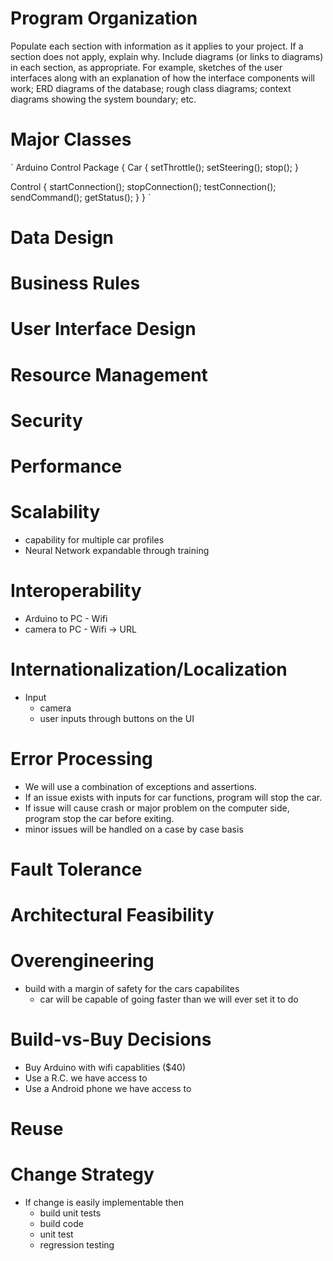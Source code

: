 # Program Organization

Populate each section with information as it applies to your project. If a section does not apply, explain why. Include diagrams (or links to diagrams) in each section, as appropriate. For example, sketches of the user interfaces along with an explanation of how the interface components will work; ERD diagrams of the database; rough class diagrams; context diagrams showing the system boundary; etc.

# Major Classes
`
Arduino Control Package
{
 Car
 {
  setThrottle();
  setSteering();
  stop();
 }
 
 Control
 {
  startConnection();
  stopConnection();
  testConnection();
  sendCommand();
  getStatus();
 }
}
`

 
# Data Design

# Business Rules

# User Interface Design

# Resource Management

# Security

# Performance

# Scalability
* capability for multiple car profiles
* Neural Network expandable through training

# Interoperability
* Arduino to PC - Wifi
* camera to PC - Wifi -> URL

# Internationalization/Localization
* Input
  * camera
  * user inputs through buttons on the UI
# Error Processing
* We will use a combination of exceptions and assertions.
* If an issue exists with inputs for car functions, program will stop the car.
* If issue will cause crash or major problem on the computer side, program stop the car before exiting.
* minor issues will be handled on a case by case basis
# Fault Tolerance

# Architectural Feasibility

# Overengineering
* build with a margin of safety for the cars capabilites 
  * car will be capable of going faster than we will ever set it to do

# Build-vs-Buy Decisions
* Buy Arduino with wifi capablities ($40)
* Use a R.C. we have access to
* Use a Android phone we have access to

# Reuse

# Change Strategy
* If change is easily implementable then 
  * build unit tests
  * build code
  * unit test
  * regression testing
